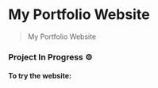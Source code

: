 # My Portfolio Website

> My Portfolio Website

### Project In Progress ⚙️ 

#### To try the website:
